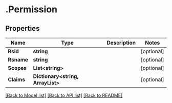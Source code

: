 # .Permission
## Properties

Name | Type | Description | Notes
------------ | ------------- | ------------- | -------------
**Rsid** | **string** |  | [optional] 
**Rsname** | **string** |  | [optional] 
**Scopes** | **List&lt;string&gt;** |  | [optional] 
**Claims** | **Dictionary&lt;string, ArrayList&gt;** |  | [optional] 

[[Back to Model list]](../README.md#documentation-for-models) [[Back to API list]](../README.md#documentation-for-api-endpoints) [[Back to README]](../README.md)

